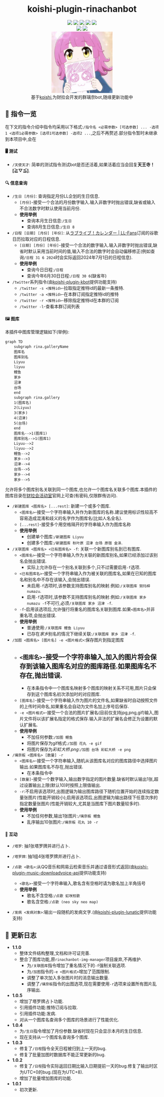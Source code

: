 <div align="center"><h1> koishi-plugin-rinachanbot</h1></div>

<div align="center">
<a href="https://packagephobia.com/result?p=koishi-plugin-rinachanbot"><img src="https://packagephobia.com/badge?p=koishi-plugin-rinachanbot"/></a>
<img src="https://img.shields.io/badge/platform-Koishi-blueviolet"/>
<a href="https://packagephobia.com/result?p=koishi-plugin-rinachanbot"><img src="https://app.fossa.com/api/projects/git%2Bgithub.com%2FKabuda-czh%2Fkoishi-plugin-kbot.svg?type=shield"/></a>
<a href="https://github.com/738NGX/rinachanbot/blob/master/LICENSE"><img src="https://img.shields.io/github/license/738NGX/rinachanbot"/></a>
<img src="https://img.shields.io/badge/NodeJs-18-blue"/>
</div>

<div align="center">
<img src="https://img.shields.io/github/forks/738NGX/rinachanbot?style=social"/>
<img src="https://img.shields.io/github/stars/738NGX/rinachanbot?style=social"/>
</div>

<div align="center">
<img src="./assets/7.jpg" width="200px" />
</div>

<div align="center">
基于<a href="https://github.com/koishijs/koishi">koishi</a>,为财拉会开发的群璃奈bot,随缘更新功能中
</div>

## 📕 指令一览

在下文的指令介绍中指令均采用以下格式:`/指令名 <必需参数> [可选参数] ... -选项1 <选项1必需参数> [选项1可选参数] -选项2 ...`,之后不再赘述.部分指令暂时未继承到本项目中,会在

#### 🖥️ 测试

- `/天使天才`: 简单的测试指令测试bot是否还活着,如果活着应当会回复**天王寺！[≧▽≦]**.

#### 🔍 信息查询

- `/生日 [月份]`: 查询指定月份LL企划的生日信息.
    - `[月份]`-接受一个合法的月份数字输入.输入非数字时抛出错误,缺省或输入不合法数字时默认使用当前月份.
    - **使用举例**
        - 查询本月生日信息:`/生日`
        - 查询8月生日信息:`/生日 8`
- `/日程 [日期] [月份] [年份]`: 从[ラブライブ！カレンダー | LL-Fans](https://ll-fans.jp/articles/calendar)订阅的谷歌日历拉取对应的日程信息.
    - `[日期] [月份] [年份]`-接受一个合法的数字输入.输入非数字时抛出错误,缺省时默认采用当前时间的值,输入不合法的数字时会自动偏移修正(例如查询`/日程 31 6 2024`时会实际返回2024年7月1日的日程信息).
    - **使用举例**
        - 查询今日日程:`/日程`
        - 查询今年6月30日日程:`/日程 30 6`(缺省年)
- `/twitter`系列指令(由[koishi-plugin-kbot](https://github.com/Kabuda-czh/koishi-plugin-kbot)提供功能支持)
    - `/twitter -s <推特id>`-拉取指定推特id的最新一条推特.
    - `/twitter -a <推特id>`-在本群订阅指定推特id的推特
    - `/twitter -r <推特id>`-移除指定推特id在本群的订阅
    - `/twitter -l`-查看本群订阅列表


#### 🖼️ 图库

本插件中图库管理逻辑如下(举例):

```mermaid
graph TD
	subgraph rina.galleryName
	图库名
	图库别名
	Liyuu
	liyuu
	鲤鱼
	家乡
	沼津
	台场
	end
	subgraph rina.gallery
	1(图库名)
	2(Liyuu)
	3(家乡)
	4(沼津)
	5(台场)
	end
	图库名-->1(图库1)
	图库别名-->1(图库1)
	Liyuu-->2
	liyuu-->2
	鲤鱼-->2
	家乡-->3
	沼津-->4
	台场-->5
	家乡-->4
	家乡-->5
```

允许将多个图库别名关联到同一个图库,也允许一个图库名关联多个图库.本插件的图库目录在[财拉会活动室](https://llsif.738ngx.site/)官网上可查(有密码,仅限群侑访问).

- `/新建图库 <图库名> [...rest]`: 新建一个或多个图库.
    - `<图库名>`-接受一个字符串输入并作为新图库的名称.建议使用标识性较高不容易造成混淆和歧义的名字作为图库名(比如人名全名).
    - `[...rest]`-接受多个用空格隔开的字符串输入作为图库名称
    - **使用举例**
        - 创建单个图库:`/新建图库 Liyuu`
        - 创建多个图库:`/新建图库 秋叶原 沼津 台场 原宿 金泽`.
- `/关联图库 <图库名> <已有图库名> -f`: 关联一个新图库别名到已有图库.
    - `<图库名>`-接受一个字符串输入作为关联的新图库别名,如果已经添加过该别名会抛出错误.
        - 实际上允许存在一个别名关联到多个,只不过需要启用`-f`选项.
    - `<已有图库名>`-接受一个字符串输入作为被关联的图库名,如果在已知的图库名和别名中不存在该输入,会抛出错误.
        - 未启用`-f`选项时,该参数支持图库别名的映射.例如:`/关联图库 努玛梓 numazu`.
        - 启用`-f`选项时,该参数不支持图库别名的映射.例如:`/关联图库 家乡 numazu -f`不可行,必须`/关联图库 家乡 沼津 -f`.
    - `-f`-启用该选项后,允许强行将重名的图库名关联到图库.如果`<图库名>`并非重名项,会抛出错误.
    - **使用举例**
        - 普通使用:`/关联图库 鲤鱼 Liyuu`
        - 已存在*家乡*别名的情况下继续关联:`/关联图库 家乡 沼津 -f`.
- `/加图 <图库名> [图片名] -e <图片格式>`:保存图片到指定图库
    - `<图库名>`-接受一个字符串输入,加入的图片将会保存到该输入图库名对应的图库路径.如果图库名不存在,抛出错误.
        - 
        - 在本条指令中一个图库名映射多个图库的映射关系不可用,图片只会保存到这个图库名初次添加时的对应图库.
    - `[图库名]`-接受一个字符串输入作为图片的文件名,如果缺省时自动按照文件的上传时间命名,如果重名会自动为文件名加上序号后保存.
    - `-e <图片格式>`-接受一个合法的图片扩展名(目前仅支持jpg,png,gif)输入,图片文件将以该扩展名指定的格式保存.输入非法的扩展名会修正为设置的默认扩展名.
    - **使用举例**
        - 不加任何参数:`/加图 鲤鱼`
        - 将图片保存为gif格式:`/加图 花丸 -e gif`
        - 将图片保存为*彩虹大桥.png*:`/加图 台场 彩虹大桥 -e png`
- `/璃奈板 <图库名> [数量] -r`
    - `<图库名>`-接受一个字符串输入,随机从该图库名对应的图库路径中选择图片输出.如果图库名不存在,抛出错误.
        - 在本条指令中
    - `[数量]`-接受一个数字输入,输出数字指定的图片数量.缺省时默认输出1张,超过设置输出上限(默认10)时按照上限值输出.
    - `-r`:不启用该选项时,出图逻辑为输出图库路径下随机位置开始的连续指定数量张图片(性能开销较小);启用该选项后,出图逻辑为输出路径下任意次序的指定数量张图片(性能开销较大,尤其是当图库下图片数量较多时).
    - **使用举例**
        - 不加任何参数,输出1张图片:`/璃奈板 鲤鱼`
        - 乱序输出10张图片:`/璃奈板 花丸 10 -r`

#### 🎲 互动

- `/塔罗`: 抽1张塔罗牌并进行占卜.
- `/塔罗牌`: 抽1组4张塔罗牌并进行占卜.
- `/点歌 <歌名>`:从QQ音乐和网易云检索音乐并通过语音形式返回(由[koishi-plugin-music-downloadvoice-api](https://github.com/idranme/koishi-plugin-music-downloadvoice-api)提供功能支持)
    - `<歌名>`-接受一个字符串输入,歌名含有空格时请为歌名加上半角括号
    - **使用举例**
        - 歌名不含空格:`/点歌 虹咲校歌`
        - 歌名含空格:`/点歌 (neo sky neo map)`

- `/发病 <发病对象>`:输出一段随机的发病文字.(由[koishi-plugin-lunatic](https://www.npmjs.com/package/koishi-plugin-lunatic/v/1.1.0)提供功能支持)

## 📝 更新日志

- **1.1.0**
    - 整体文件结构整理,文档和许可证完善.
    - 整合了图库功能,原`rinachanbot-img-manager`项目废弃,不再维护.
        - 为`/关联图库`指令增加了重名情况下的`-f`强制关联选项.
        - 为`/加图`指令的`-e <图片格式>`增加了范围限制.
        - 调整了单次加入多张图片时的消息输出数量.
        - 调整了`/璃奈板`指令的出图选项,现在需要使用`-r`选项来设置所有图片乱序输出.
- **1.0.5**
    - 增加了塔罗牌占卜功能.
    - 引用插件功能:推特订阅与拉取.
    - 引用插件功能:发病.
    - 对从一个图库名查询多个图库的场景进行了性能优化.
- **1.0.4**
    - 为`/生日`指令增加了月份参数.缺省时现在只会显示本月的生日信息.
    - 现在支持从一个图库名查询多个图库.
- **1.0.3**
    - 修复了`/日程`指令全天日程被归到上一天的bug.
    - 修复了批量加图时数据库不能正常更新的bug.
- **1.0.2**
    - 修复了`/日程`指令实际返回日期比输入日期提前一天的bug.修复了输出时区为UTC+0的bug.(现在为UTC+8).
    - 增加了批量增加图库的功能.
- **1.0.1**
    - 初次更新.